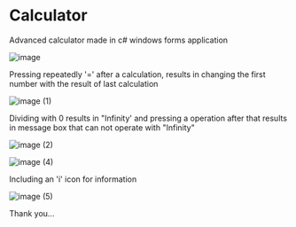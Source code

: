 # Calculator
Advanced calculator made in c# windows forms application

![image](https://github.com/user-attachments/assets/903369a8-12ae-4360-8f3b-0db97d5cb9cb)

Pressing repeatedly '=' after a calculation, results in changing the first number with the result of last calculation

![image (1)](https://github.com/user-attachments/assets/0ffd956d-b58c-4d24-93fe-a02ee2f5dda0)

Dividing with 0 results in "Infinity' and pressing a operation after that results in message box that can not operate with "Infinity"

![image (2)](https://github.com/user-attachments/assets/c054a7a3-92a0-4892-9786-7a493d621a0d)

![image (4)](https://github.com/user-attachments/assets/5eec55a5-3b2b-4ff8-bac1-0e35542f60cc)

Including an 'i' icon for information

![image (5)](https://github.com/user-attachments/assets/299a7188-02b6-4539-8ee3-ad7ab35392f1)

Thank you...








